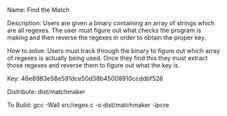 Name: Find the Match

Description: Users are given a binary containing an array of strings which are all regexes. The user must figure out what checks the program is making and then reverse the regexes in order to obtain the proper key.

How to solve: Users must track through the binary to figure out which array of regexes is actually being used. Once they find this they must extract those regexes and reverse them to figure out what the key is. 

Key: 46e8983e58e591dce50d38b45008910ccddbf526

Distribute: dist/matchmaker

To Build: gcc -Wall src/regex.c -o dist/matchmaker -lpcre